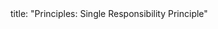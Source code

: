 <frontmatter>
title: "Principles: Single Responsibility Principle"
</frontmatter>

<include src="unit-inPage-asFlat.md" boilerplate />

